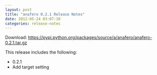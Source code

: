```yaml
---
layout: post
title: "anafero 0.2.1 Release Notes"
date: 2012-05-24 03:07:10
categories: release-notes
---
```


Download: <https://pypi.python.org/packages/source/a/anafero/anafero-0.2.1.tar.gz>

This release includes the following:

* 0.2.1
* Add target setting
